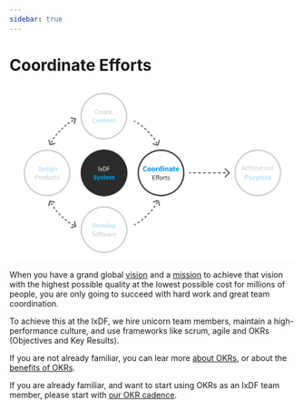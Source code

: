 ```yaml
---
sidebar: true
---
```


# Coordinate Efforts

![](../images/hero-coordination.svg)

When you have a grand global [vision](/achieve-purpose/vision.md) and a [mission](/achieve-purpose) to achieve that vision with the highest possible quality at the lowest possible cost for millions of people, you are only going to succeed with hard work and great team coordination.

To achieve this at the IxDF, we hire unicorn team members, maintain a high-performance culture, and use frameworks like scrum, agile and OKRs (Objectives and Key Results).

If you are not already familiar, you can lear more [about OKRs](/coordinate-efforts/why-okrs.md), or about the [benefits of OKRs](/coordinate-efforts/benefits-of-okrs.md).

If you are already familiar, and want to start using OKRs as an IxDF team member, please start with [our OKR cadence](/coordinate-efforts/okr-cadence.md).

